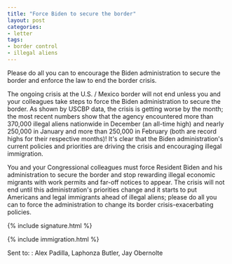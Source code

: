 ```yaml
---
title: "Force Biden to secure the border"
layout: post
categories:
- letter
tags:
- border control
- illegal aliens
---
```


Please do all you can to encourage the Biden administration to secure the border and enforce the law to end the border crisis.

The ongoing crisis at the U.S. / Mexico border will not end unless you and your colleagues take steps to force the Biden administration to secure the border. As shown by USCBP data, the crisis is getting worse by the month; the most recent numbers show that the agency encountered more than 370,000 illegal aliens nationwide in December (an all-time high) and nearly 250,000 in January and more than 250,000 in February (both are record highs for their respective months)! It's clear that the Biden administration's current policies and priorities are driving the crisis and encouraging illegal immigration.

You and your Congressional colleagues must force Resident Biden and his administration to secure the border and stop rewarding illegal economic migrants with work permits and far-off notices to appear. The crisis will not end until this administration's priorities change and it starts to put Americans and legal immigrants ahead of illegal aliens; please do all you can to force the administration to change its border crisis-exacerbating policies.

{% include signature.html %}

{% include immigration.html %}

Sent to:
: Alex Padilla, Laphonza Butler, Jay Obernolte
